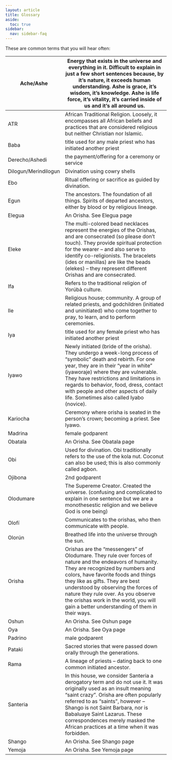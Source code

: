 ```yaml
---
layout: article
title: Glossary
aside:
  toc: true
sidebar:
  nav: sidebar-faq
---
```


These are common terms that you will hear often:

| Ache/Ashe            | Energy that exists in the universe and everything in it. Difficult to explain in just a few short sentences because, by it’s nature, it exceeds human understanding. Ashe is grace, it’s wisdom, it’s knowledge. Ashe is life force, it’s vitality, it’s carried inside of us and it’s all around us. |
| -------------------- | ------------------------------------------------------------ |
| ATR                  | African Traditional Religion. Loosely, it encompasses all African beliefs and practices that are considered religious but neither Christian nor Islamic. |
| Baba                 | title used for any male priest who has initiated another priest |
| Derecho/Ashedi       | the payment/offering for a ceremony or service               |
| Dilogun/Merindilogun | Divination using cowry shells                                |
| Ebo                  | Ritual offering or sacrifice as guided by divination.        |
| Egun                 | The ancestors. The foundation of all things. Spirits of departed ancestors, either by blood or by religious lineage. |
| Elegua               | An Orisha. See Elegua page                                   |
| Eleke                | The multi-colored bead necklaces represent the energies of the Orishas, and are consecrated (so please don’t touch). They provide spiritual protection for the wearer – and also serve to identify co-religionists. The bracelets (ides or manillas) are like the beads (elekes) – they represent different Orishas and are consecrated. |
| Ifa                  | Refers to the traditional religion of Yorúbà culture.        |
| Ile                  | Religious house; community. A group of related priests, and godchildren (initiated and uninitiated) who come together to pray, to learn, and to perform ceremonies. |
| Iya                  | title used for any female priest who has initiated another priest |
| Iyawo                | Newly initiated (bride of the orisha). They undergo a week-long process of “symbolic” death and rebirth. For one year, they are in their “year in white” (iyaworaje) where they are vulnerable. They have restrictions and limitations in regards to behavior, food, dress, contact with people and other aspects of daily life. Sometimes also called Iyabo (novice). |
| Kariocha             | Ceremony where orisha is seated in the person’s crown; becoming a priest. See Iyawo. |
| Madrina              | female godparent                                             |
| Obatala              | An Orisha. See Obatala page                                  |
| Obi                  | Used for divination. Obi traditionally refers to the use of the kola nut. Coconut can also be used; this is also commonly called agbon. |
| Ojibona              | 2nd godparent                                                |
| Olodumare            | The Supereme Creator. Created the universe. (confusing and complicated to explain in one sentence but we are a monothesestic religion and we believe God is one being) |
| Olofí                | Communicates to the orishas, who then communicate with people. |
| Olorún               | Breathed life into the universe through the sun.             |
| Orisha               | Orishas are the “messengers” of Olodumare. They rule over forces of nature and the endeavors of humanity. They are recognized by numbers and colors, have favorite foods and things they like as gifts. They are best understood by observing the forces of nature they rule over. As you observe the orishas work in the world, you will gain a better understanding of them in their ways. |
| Oshun                | An Orisha. See Oshun page                                    |
| Oya                  | An Orisha. See Oya page                                      |
| Padrino              | male godparent                                               |
| Pataki               | Sacred stories that were passed down orally through the generations. |
| Rama                 | A lineage of priests – dating back to one common initiated ancestor. |
| Santeria             | In this house, we consider Santeria a derogatory term and do not use it. It was originally used as an insult meaning “saint crazy”. Orisha are often popularly referred to as “saints”, however – Shango is not Saint Barbara, nor is Babaluaye Saint Lazarus. These correspondences merely masked the African practices at a time when it was forbidden. |
| Shango               | An Orisha. See Shango page                                   |
| Yemoja               | An Orisha. See Yemoja page                                   |
